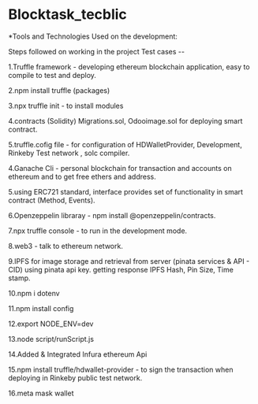 # Blocktask_tecblic
*Tools and Technologies Used on the development:

Steps followed on working in the project Test cases --

1.Truffle framework - developing ethereum blockchain application, easy to compile to test and deploy.

2.npm install truffle (packages)

3.npx truffle init - to install modules 

4.contracts (Solidity)  Migrations.sol, Odooimage.sol for deploying smart contract. 

5.truffle.cofig file - for configuration of HDWalletProvider, Development, Rinkeby Test network , solc compiler.

4.Ganache Cli - personal blockchain for transaction and accounts on ethereum and to get free ethers and address.

5.using ERC721 standard, interface provides set of functionality in smart contract (Method, Events).

6.Openzeppelin libraray - npm install @openzeppelin/contracts. 

7.npx truffle console - to run in the development mode.

8.web3 -  talk to ethereum network. 

9.IPFS for image storage and retrieval from server (pinata services & API - CID)
using pinata api key. getting response IPFS Hash, Pin Size, Time stamp.

10.npm i dotenv

11.npm install config

12.export NODE_ENV=dev

13.node script/runScript.js

14.Added & Integrated Infura ethereum Api

15.npm install truffle/hdwallet-provider - to sign the transaction when deploying in Rinkeby public test network.

16.meta mask wallet
